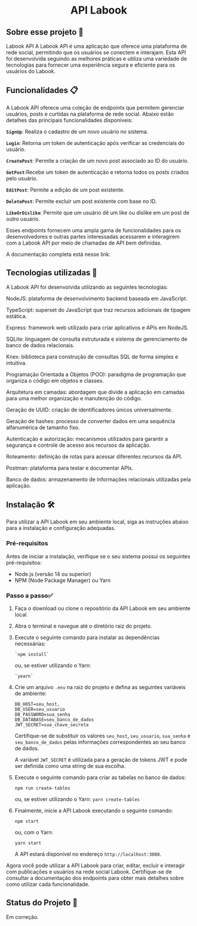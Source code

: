 <h1  align="center">API Labook</h1> 

## Sobre esse projeto 📖
Labook API A Labook API é uma aplicação que oferece uma plataforma de rede social, permitindo que os usuários se conectem e interajam. Esta API foi desenvolvida seguindo as melhores práticas e utiliza uma variedade de tecnologias para fornecer uma experiência segura e eficiente para os usuários do Labook.

## Funcionalidades 📋
A Labook API oferece uma coleção de endpoints que permitem gerenciar usuários, posts e curtidas na plataforma de rede social. Abaixo estão detalhes das principais funcionalidades disponíveis:

**`SignUp`**: Realiza o cadastro de um novo usuário no sistema.

**`Login`**: Retorna um token de autenticação após verificar as credenciais do usuário.

**`CreatePost`**: Permite a criação de um novo post associado ao ID do usuário.

**`GetPost`**:Recebe um token de autenticação e retorna todos os posts criados pelo usuário.

**`EditPost`**: Permite a edição de um post existente.

**`DeletePost`**: Permite excluir um post existente com base no ID.

**`LikeOrDislike`**: Permite que um usuário dê um like ou dislike em um post de outro usuário.

Esses endpoints fornecem uma ampla gama de funcionalidades para os desenvolvedores e outras partes interessadas acessarem e interagirem com a Labook API por meio de chamadas de API bem definidas.

A documentação completa está nesse link:


## Tecnologias utilizadas 💾

A Labook API foi desenvolvida utilizando as seguintes tecnologias:

NodeJS: plataforma de desenvolvimento backend baseada em JavaScript.

TypeScript: superset do JavaScript que traz recursos adicionais de tipagem estática.

Express: framework web utilizado para criar aplicativos e APIs em NodeJS.

SQLite: linguagem de consulta estruturada e sistema de gerenciamento de banco de dados relacionais.

Knex: biblioteca para construção de consultas SQL de forma simples e intuitiva.

Programação Orientada a Objetos (POO): paradigma de programação que organiza o código em objetos e classes.

Arquitetura em camadas: abordagem que divide a aplicação em camadas para uma melhor organização e manutenção do código.

Geração de UUID: criação de identificadores únicos universalmente.

Geração de hashes: processo de converter dados em uma sequência alfanumérica de tamanho fixo.

Autenticação e autorização: mecanismos utilizados para garantir a segurança e controle de acesso aos recursos da aplicação.

Roteamento: definição de rotas para acessar diferentes recursos da API.

Postman: plataforma para testar e documentar APIs.

Banco de dados: armazenamento de informações relacionais utilizadas pela aplicação.


## Instalação 🛠️

Para utilizar a API Labook em seu ambiente local, siga as instruções abaixo para a instalação e configuração adequadas.

### Pré-requisitos

Antes de iniciar a instalação, verifique se o seu sistema possui os seguintes pré-requisitos:

-   Node.js (versão 14 ou superior)
-   NPM (Node Package Manager) ou Yarn

### Passo a passo✅

1.  Faça o download ou clone o repositório da API Labook em seu ambiente local.
    
2.  Abra o terminal e navegue até o diretório raiz do projeto.
    
3.  Execute o seguinte comando para instalar as dependências necessárias:
    
    ```
    `npm install` 
    
    ```
    
    ou, se estiver utilizando o Yarn:
    
    ```
    `yearn` 
    
    ```
    
4.  Crie um arquivo  `.env`  na raiz do projeto e defina as seguintes variáveis de ambiente:
    
    ```
    DB_HOST=seu_host,
    DB_USER=seu_usuario
    DB_PASSWORD=sua_senha
    DB_DATABASE=seu_banco_de_dados
    JWT_SECRET=sua_chave_secreta
    
    ```
    
    Certifique-se de substituir os valores  `seu_host`,  `seu_usuario`,  `sua_senha`  e  `seu_banco_de_dados`  pelas informações correspondentes ao seu banco de dados.
    
    A variável  `JWT_SECRET`  é utilizada para a geração de tokens JWT e pode ser definida como uma string de sua escolha.
    
5.  Execute o seguinte comando para criar as tabelas no banco de dados:
    
    `npm run create-tables`
    
    ou, se estiver utilizando o Yarn:  `yarn create-tables`
    
6.  Finalmente, inicie a API Labook executando o seguinte comando:
    
    `npm start`
    
    ou, com o Yarn:
    
    `yarn start`
    
    A API estará disponível no endereço  `http://localhost:3000`.
    

Agora você pode utilizar a API Labook para criar, editar, excluir e interagir com publicações e usuários na rede social Labook. Certifique-se de consultar a documentação dos endpoints para obter mais detalhes sobre como utilizar cada funcionalidade.

## Status do Projeto  🚧

Em correção.
